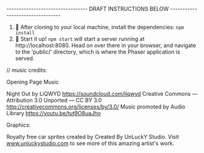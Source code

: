 --------------------------------- DRAFT INSTRUCTIONS BELOW ---------------------------------

1. 🐑 After cloning to your local machine, install the dependencies: `npm install`
2. 🚀 Start it up! `npm start` will start a server running at http://localhost:8080. Head on over there in your browser, and navigate to the 'public/' directory, which is where the Phaser application is served.

// music credits:

Opening Page Music

Night Out by LiQWYD https://soundcloud.com/liqwyd Creative Commons — Attribution 3.0 Unported — CC BY 3.0 http://creativecommons.org/licenses/by/3.0/ Music promoted by Audio Library https://youtu.be/tut9O8uaJho

Graphics:

Royalty free car sprites created by Created By UnLuckY Studio. Visit www.unluckystudio.com to see more of this amazing artist's work.
